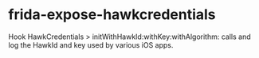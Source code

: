 # frida-expose-hawkcredentials
Hook HawkCredentials > initWithHawkId:withKey:withAlgorithm: calls and log the HawkId and key used by various iOS apps.
